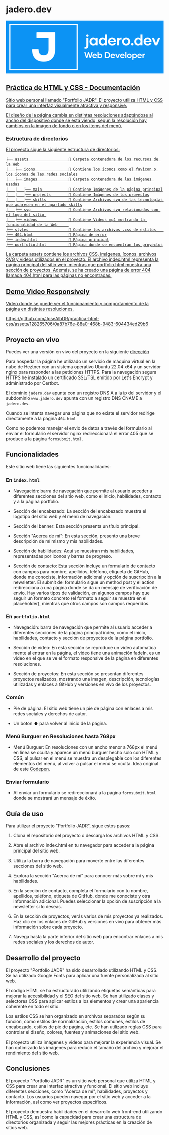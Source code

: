 # jadero.dev

<a href="https://www.jadero.dev" target="_blank">
  <img src="https://github.com/JoseAlbDR/practica-html-css/blob/main/assets/svg/background-logo.svg" alt="jadero Logo">
</p>

## Práctica de HTML y CSS - Documentación

Sitio web personal llamado "Portfolio JADR". El proyecto utiliza HTML y CSS para crear una interfaz visualmente atractiva y responsive.

El diseño de la página cambia en distintas resoluciones adaptándose al ancho del dispositivo donde se está viendo, segun la resolución hay cambios en la imágen de fondo o en los items del menú.

### Estructura de directorios

El proyecto sigue la siguiente estructura de directorios:

```
├── assets                  📁 Carpeta contenedora de los recursos de la Web
|   ├── icons               📁 Contiene los iconos como el favicon o los iconos de las redes sociales
|   ├── images              📁 Carpeta contenedora de las imágenes usadas
|   |   ├── main            📁 Contiene Imágenes de la página principal
|   |   ├── projects        📁 Contiene Imágenes de los proyectos
|   |   ├── skills          📁 Contiene Archivos svg de las tecnologías que aparecen en el apartado skills
|   ├── svg                 📁 Contiene Archivos svg relacionados con el logo del sitio 
|   ├── videos              📁 Contiene Videos mp4 mostrando la funcionalidad de la Web     
├── styles                  📁 Contiene los archivos .css de estilos     
├── 404.html                📄 Página de error
├── index.html              📄 Página principal
├── portfolio.html          📄 Página donde se encuentran los proyectos
```

La carpeta assets contiene los archivos CSS, imágenes, íconos, archivos SVG y videos utilizados en el proyecto. El archivo index.html representa la página principal del sitio web, mientras que portfolio.html muestra una sección de proyectos. Además, se ha creado una página de error 404 llamada 404.html para las páginas no encontradas.

## Demo Video Responsively

Video donde se puede ver el funcionamiento y comportamiento de la página en distintas resoluciones.


https://github.com/JoseAlbDR/practica-html-css/assets/128265706/0a87b76e-88a0-468b-9483-604434ed29b6


## Proyecto en vivo

Puedes ver una versión en vivo del proyecto en la siguiente [dirección](https://www.jadero.dev/)

Para hospedar la página he utilizado un servicio de máquina virtual en la nube de Heztner con un sistema operativo Ubuntu 22.04 x64 y un servidor nginx para responder a las peticiones HTTPS. Para la navegación segura HTTPS he instalado un certificado SSL/TSL emitido por Let's Encrypt y administrado por Certbot.

El dominio `jadero.dev` apunta con un registro DNS A a la ip del servidor y el subdominio `www.jadero.dev` apunta con un registro DNS CNAME a `jadero.dev`.

Cuando se intenta navegar una página que no existe el servidor redirige directamente a la página `404.html`

Como no podemos manejar el envio de datos a través del formulario al enviar el formulario el servidor nginx redireccionará el error 405 que se produce a la página `formsubmit.html`. 

## Funcionalidades

Este sitio web tiene las siguientes funcionalidades:

### En `index.html`

- Navegación: barra de navegación que permite al usuario acceder a diferentes secciones del sitio web, como el inicio, habilidades, contacto y a la página portfolio.

- Sección del encabezado: La sección del encabezado muestra el logotipo del sitio web y el menú de navegación.

- Sección del banner: Esta sección presenta un título principal.

- Sección "Acerca de mí": En esta sección, presento una breve descripción de mí mismo y mis habilidades.

- Sección de habilidades: Aquí se muestran mis habilidades, representadas por iconos y barras de progreso.

- Sección de contacto: Esta sección incluye un formulario de contacto con campos para nombre, apellidos, teléfono, etiqueta de GitHub, donde me conociste, información adicional y opción de suscripción a la newsletter. El submit del formulario sigue un method post y el action redirecciona a una página donde se da un mensaje de verificación de envio. Hay varios tipos de validación, en algunos campos hay que seguir un formato concreto (el formato a seguir se muestra en el placeholder), mientras que otros campos son campos requeridos. 

### En `portfolio.html`

- Navegación: barra de navegación que permite al usuario acceder a diferentes secciones de la página principal index, como el inicio, habilidades, contacto y sección de proyectos de la página portfolio.

- Sección de video: En esta sección se reproduce un video automatica mente al entrar en la página, el video tiene una animación fadeIn, es un video en el que se ve el formato responsive de la página en diferentes resoluciones.

- Sección de proyectos: En esta sección se presentan diferentes proyectos realizados, mostrando una imagen, descripción, tecnologías utilizadas y enlaces a GitHub y versiones en vivo de los proyectos.

### Común

- Pie de página: El sitio web tiene un pie de página con enlaces a mis redes sociales y derechos de autor.

- Un boton ⬆ para volver al inicio de la página.
  
### Menú Burguer en Resoluciones hasta 768px

- Menú Burguer: En resoluciones con un ancho menor a 768px el menú en línea se oculta y aparece un menú burguer hecho solo con HTML y CSS, al pulsar en el menú se muestra un desplegable con los diferentes elementos del menú, al volver a pulsar el menú se oculta. Idea original de este [Codepen](https://codepen.io/alvarotrigo/pen/MWEJEWG).

### Enviar formulario

- Al enviar un formulario se redireccionará a la página `formsubmit.html` donde se mostrará un mensaje de éxito.
  
## Guía de uso

Para utilizar el proyecto "Portfolio JADR", sigue estos pasos:

1. Clona el repositorio del proyecto o descarga los archivos HTML y CSS.

2. Abre el archivo index.html en tu navegador para acceder a la página principal del sitio web.

3. Utiliza la barra de navegación para moverte entre las diferentes secciones del sitio web.

4. Explora la sección "Acerca de mí" para conocer más sobre mí y mis habilidades.

5. En la sección de contacto, completa el formulario con tu nombre, apellidos, teléfono, etiqueta de GitHub, donde me conociste y otra información adicional. Puedes seleccionar la opción de suscripción a la newsletter si lo deseas.

6. En la sección de proyectos, verás varios de mis proyectos ya realizados. Haz clic en los enlaces de GitHub y versiones en vivo para obtener más información sobre cada proyecto.

7. Navega hasta la parte inferior del sitio web para encontrar enlaces a mis redes sociales y los derechos de autor.

## Desarrollo del proyecto

El proyecto "Portfolio JADR" ha sido desarrollado utilizando HTML y CSS. Se ha utilizado Google Fonts para aplicar una fuente personalizada al sitio web.

El código HTML se ha estructurado utilizando etiquetas semánticas para mejorar la accesibilidad y el SEO del sitio web. Se han utilizado clases y selectores CSS para aplicar estilos a los elementos y crear una apariencia coherente en todo el sitio.

Los estilos CSS se han organizado en archivos separados según su función, como estilos de normalización, estilos comunes, estilos de encabezado, estilos de pie de página, etc. Se han utilizado reglas CSS para controlar el diseño, colores, fuentes y animaciones del sitio web.

El proyecto utiliza imágenes y videos para mejorar la experiencia visual. Se han optimizado las imágenes para reducir el tamaño del archivo y mejorar el rendimiento del sitio web.

## Conclusiones

El proyecto "Portfolio JADR" es un sitio web personal que utiliza HTML y CSS para crear una interfaz atractiva y funcional. El sitio web incluye diferentes secciones, como "Acerca de mí", habilidades, proyectos y contacto. Los usuarios pueden navegar por el sitio web y acceder a la información, así como ver proyectos específicos.

El proyecto demuestra habilidades en el desarrollo web front-end utilizando HTML y CSS, así como la capacidad para crear una estructura de directorios organizada y seguir las mejores prácticas en la creación de sitios web.
